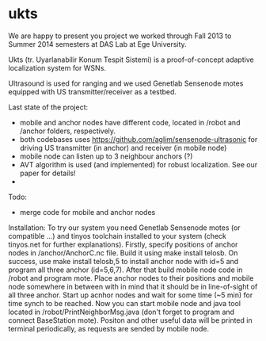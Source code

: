 ukts
====
We are happy to present you project we worked through Fall 2013 to Summer 2014 semesters at DAS Lab at Ege University.

Ukts (tr. Uyarlanabilir Konum Tespit Sistemi) is a proof-of-concept adaptive localization system for WSNs. 

Ultrasound is used for ranging and we used Genetlab Sensenode motes equipped with US transmitter/receiver as a testbed.

Last state of the project:
* mobile and anchor nodes have different code, located in /robot and /anchor folders, respectively.
* both codebases uses https://github.com/aglim/sensenode-ultrasonic for driving US transmitter (in anchor) and receiver (in mobile node)
* mobile node can listen up to 3 neighbour anchors (?)
* AVT algorithm is used (and implemented) for robust localization. See our paper for details!
* 

Todo:
* merge code for mobile and anchor nodes

Installation:
To try our system you need Genetlab Sensenode motes (or compatible ...) and tinyos toolchain installed to your system (check tinyos.net for further explanations). Firstly, specify positions of anchor nodes in /anchor/AnchorC.nc file. Build it using make install telosb. On success, use make install telosb,5 to install anchor node with id=5 and program all three anchor (id=5,6,7). After that build mobile node code in /robot and program mote. Place anchor nodes to their positions and mobile node somewhere in between with in mind that it should be in line-of-sight of all three anchor. Start up acnhor nodes and wait for some time (~5 min) for time synch to be reached. Now you can start mobile node and java tool located in /robot/PrintNeighborMsg.java (don't forget to program and connect BaseStation mote). Positon and other useful data will be printed in terminal periodically, as requests are sended by mobile node. 
